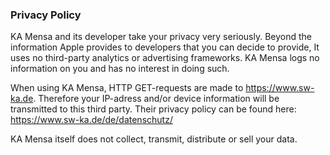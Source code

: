 ### Privacy Policy

KA Mensa and its developer take your privacy very seriously. Beyond the information Apple provides to developers that you can decide to provide, It uses no third-party analytics or advertising frameworks. KA Mensa logs no information on you and has no interest in doing such. 

When using KA Mensa, HTTP GET-requests are made to https://www.sw-ka.de. Therefore your IP-adress and/or device information will be transmitted to this third party.
Their privacy policy can be found here: https://www.sw-ka.de/de/datenschutz/

KA Mensa itself does not collect, transmit, distribute or sell your data.
